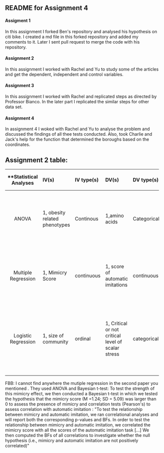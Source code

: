 
## README for Assignment 4

#### Assigment 1

In this assignment I forked Ben's repository and analysed his hypothesis on citi bike. I created a md file in this forked repository and added my comments to it. Later I sent pull request to merge the code with his repository.

#### Assignment 2

In this assignment I worked with Rachel and Yu to study some of the articles and get the dependent, independent and control variables.

#### Assignment 3

In this assignment I worked with Rachel and replicated steps as directed by Professor Bianco. In the later part I replicated the similar steps for other data set.

#### Assignment 4

In assignment 4 I woked with Rachel and Yu to analyse the problem and discussed the findings of all thee tests conducted.
Also, took Charlie and Jack's help for the function that determined the boroughs based on the coordinates.





## Assignment 2 table:

| **Statistical Analyses	|  IV(s)  |  IV type(s) |  DV(s)  |  DV type(s)  |  Control Var | Control Var type  | Question to be answered | _H0_ | alpha | link to paper **| 
|:----------:|:----------|:------------|:-------------|:-------------|:------------|:------------- |:------------------|:----:|:-------:|:-------| 
|ANOVA|1, obesity related phenotypes| Continous |1,amino acids| Categorical |0||Do differences exist between 2 or more groups on one dependent variable|No difference exist between any group|0.05|[Involvement of the Neutral Amino Acid Transporter SLC6A15 and Leucine in Obesity-Related Phenotypes](http://journals.plos.org/plosone/article?id=10.1371/journal.pone.0068245)|
Multiple Regression	| 1, Mimicry Score | continuous | 1, score of automatic imitations| continuous | - | - | 	Does higher mimicry scores correspond to higher scores for automatic imitation? | Mimicry score and scores of automatic imitation are positively related | 0.05 | [Mimicry and automatic imitation are not correlated](http://journals.plos.org/plosone/article?id=10.1371/journal.pone.0183784) |
Logistic Regression	| 1, size of community | ordinal | 1, Critical or not critical level of scalar stress| categorical | 0 | N/A | 	Do participants has a higher critical scalar level as the community size increases? | The scalar stress level will be the same or lower when there is a smaller community size| 0.05 | [Modeling Group Size and Scalar Stress by Logistic Regression from an Archaeological Perspective](http://journals.plos.org/plosone/article?id=10.1371/journal.pone.0091510) |
  ||||||||| 


FBB: I cannot find anywhere the mutiple regression in the second paper you mentioned . They used ANOVA and Bayesian t-test: 
To test the strength of this mimicry effect, we then conducted a Bayesian t-test in which we tested the hypothesis that the mimicry score (M =1.24; SD = 5.09) was larger than 0 to assess the presence of mimicry and correlation tests (Pearson's) to assess correlation with automatic imitation :
"To test the relationship between mimicry and automatic imitation, we ran correlational analyses and will report both the corresponding p-values and BFs. In order to test the relationship between mimicry and automatic imitation, we correlated the mimicry score with all the scores of the automatic imitation task [...] We then computed the BFs of all correlations to investigate whether the null hypothesis (i.e., mimicry and automatic imitation are not positively correlated)"
